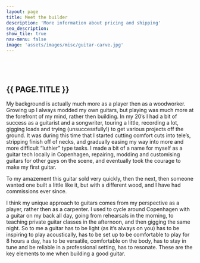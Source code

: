 ```yaml
---
layout: page
title: Meet the builder
description: 'More information about pricing and shipping'
seo_description:
show_tile: true
nav-menu: false
image: 'assets/images/misc/guitar-carve.jpg'
---
```


<!-- Main -->
<div id="main" class="alt">



<!-- Intro -->
<section>
	<div style="margin-top: 6em" class="inner row">
		<div class="6u 12u$(small)">
			<h2 style="text-transform: uppercase;">{{ page.title }}</h2>
			<p>My background is actually much more as a player then as a woodworker. Growing up I always modded my own guitars, but playing was much more at the forefront of my mind, rather then building. In my 20’s I had a bit of success as a guitarist and a songwriter, touring a little, recording a lot, gigging loads and trying (unsuccessfully!) to get various projects off the ground. It was during this time that I started cutting comfort cuts into tele’s, stripping finish off of necks, and gradually easing my way into more and more difficult “luthier” type tasks. I made a bit of a name for myself as a guitar tech locally in Copenhagen, repairing, modding and customising guitars for other guys on the scene, and eventually took the courage to make my first guitar.</p> 
			<p>To my amazement this guitar sold very quickly, then the next, then someone wanted one built a little like it, but with a different wood, and I have had commissions ever since.</p>
			<p>I think my unique approach to guitars comes from my perspective as a player, rather then as a carpenter. I used to cycle around Copenhagen with a guitar on my back all day, going from rehearsals in the morning, to teaching private guitar classes in the afternoon, and then gigging the same night. So to me a guitar has to be light (as it’s always on you) has to be inspiring to play acoustically, has to be set up to be comfortable to play for 8 hours a day, has to be versatile, comfortable on the body, has to stay in tune and be reliable in a professional setting, has to resonate. These are the key elements to me when building a good guitar.</p>
		</div>
		<div class="6u$ 12u$(small)">
			<div class="12u$">
				<span class="image fit"><img src="../assets/images/workshop/workshop-dan.jpg" alt=""></span>
			</div>
			<div class="12u$">
				<span class="image fit"><img src="../assets/images/workshop/workshop.jpg" alt=""></span>
			</div>
		</div>
	</div>
</section>
</div>

